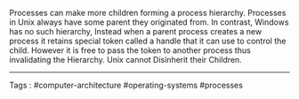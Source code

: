 Processes can make more children forming a process hierarchy. Processes in Unix always have some parent they originated from. In contrast, Windows has no such hierarchy, Instead when a parent process creates a new process it retains special token called a handle that it can use to control the child. However it is free to pass the token to another process thus invalidating the Hierarchy. Unix cannot Disinherit their Children. 
___
Tags : #computer-architecture #operating-systems #processes